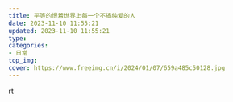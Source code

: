 ```yaml
---
title: 平等的恨着世界上每一个不搞纯爱的人
date: 2023-11-10 11:55:21
updated: 2023-11-10 11:55:21
type:
categories:
- 日常
top_img:
cover: https://www.freeimg.cn/i/2024/01/07/659a485c50128.jpg
---
```

rt
<br/>
<br/>


